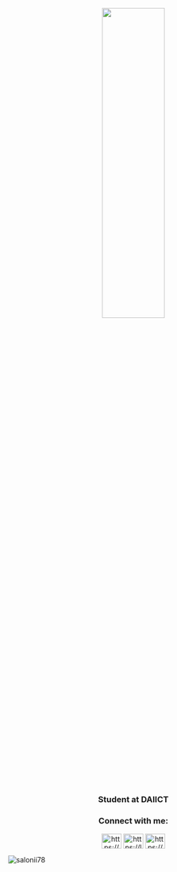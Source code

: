 <p align="center">
  <a href="https://github.com/salonii78">
    <img src="https://media.tenor.com/IF2JdxzmyN4AAAAi/coding-girl.gif" width=50% height=40%>
  </a>
</p>
<h3 align="center">Student at DAIICT</h3>

<!--- 📫 How to reach me **salonishah6593@gmail.com**-->

<h3 align="center">Connect with me:</h3>
<p align="center">
<a href="https://linkedin.com/in/https://www.linkedin.com/in/saloni-shah-a149b1250?utm_source=share&utm_campaign=share_via&utm_content=profile&utm_medium=android_app" target="blank"><img align="center" src="https://raw.githubusercontent.com/rahuldkjain/github-profile-readme-generator/master/src/images/icons/Social/linked-in-alt.svg" alt="https://www.linkedin.com/in/saloni-shah-a149b1250?utm_source=share&utm_campaign=share_via&utm_content=profile&utm_medium=android_app" height="30" width="40" /></a>
<a href="https://www.leetcode.com/https://leetcode.com/u/salonixshahh/" target="blank"><img align="center" src="https://raw.githubusercontent.com/rahuldkjain/github-profile-readme-generator/master/src/images/icons/Social/leet-code.svg" alt="https://leetcode.com/u/salonixshahh/" height="30" width="40" /></a>
<a href="https://auth.geeksforgeeks.org/user/https://www.geeksforgeeks.org/user/salonixshah/" target="blank"><img align="center" src="https://raw.githubusercontent.com/rahuldkjain/github-profile-readme-generator/master/src/images/icons/Social/geeks-for-geeks.svg" alt="https://www.geeksforgeeks.org/user/salonixshah/" height="30" width="40" /></a>
</p>

<p><img align="center" src="https://github-readme-stats.vercel.app/api/top-langs?username=salonii78&show_icons=true&locale=en&layout=compact" alt="salonii78" /></p>
